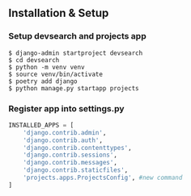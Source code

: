 ## Installation & Setup 

### Setup devsearch and projects app

``` shell
$ django-admin startproject devsearch 
$ cd devsearch
$ python -m venv venv
$ source venv/bin/activate
$ poetry add django
$ python manage.py startapp projects
```
### Register app into settings.py

``` python
INSTALLED_APPS = [
    'django.contrib.admin',
    'django.contrib.auth',
    'django.contrib.contenttypes',
    'django.contrib.sessions',
    'django.contrib.messages',
    'django.contrib.staticfiles',
    'projects.apps.ProjectsConfig', #new command
]
```
